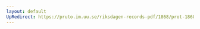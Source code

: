```yaml
---
layout: default
UpRedirect: https://pruto.im.uu.se/riksdagen-records-pdf/1868/prot-1868--ak--425/prot-1868--ak--425_006.pdf
---
```

